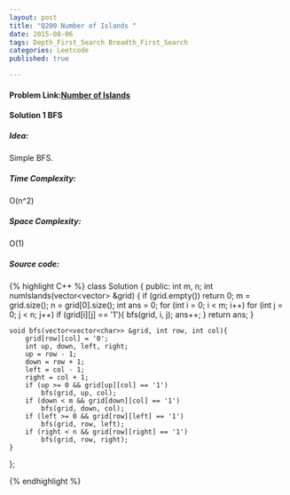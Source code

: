 ```yaml
---
layout: post
title: "Q200 Number of Islands "
date: 2015-08-06
tags: Depth_First_Search Breadth_First_Search 
categories: Leetcode
published: true

---
```

#### Problem Link:[Number of Islands ](https://leetcode.com/problems/number-of-islands/) 

#### Solution 1 BFS

##### Idea:

Simple BFS.

##### Time Complexity:

O(n^2)

##### Space Complexity:

O(1)

##### Source code:
{% highlight C++ %}
class Solution {
public:
    int m, n;
    int numIslands(vector<vector<char>> &grid) {
        if (grid.empty())
            return 0;
        m = grid.size();
        n = grid[0].size();
        int ans = 0;
        for (int i = 0; i < m; i++)
            for (int j = 0; j < n; j++)
                if (grid[i][j] == '1'){
                    bfs(grid, i, j);
                    ans++;
                }
        return ans;
    }
    
    void bfs(vector<vector<char>> &grid, int row, int col){
        grid[row][col] = '0';
        int up, down, left, right;
        up = row - 1;
        down = row + 1;
        left = col - 1;
        right = col + 1;
        if (up >= 0 && grid[up][col] == '1')
            bfs(grid, up, col);
        if (down < m && grid[down][col] == '1')
            bfs(grid, down, col);
        if (left >= 0 && grid[row][left] == '1')
            bfs(grid, row, left);
        if (right < n && grid[row][right] == '1')
            bfs(grid, row, right);
    }
};

{% endhighlight %}

